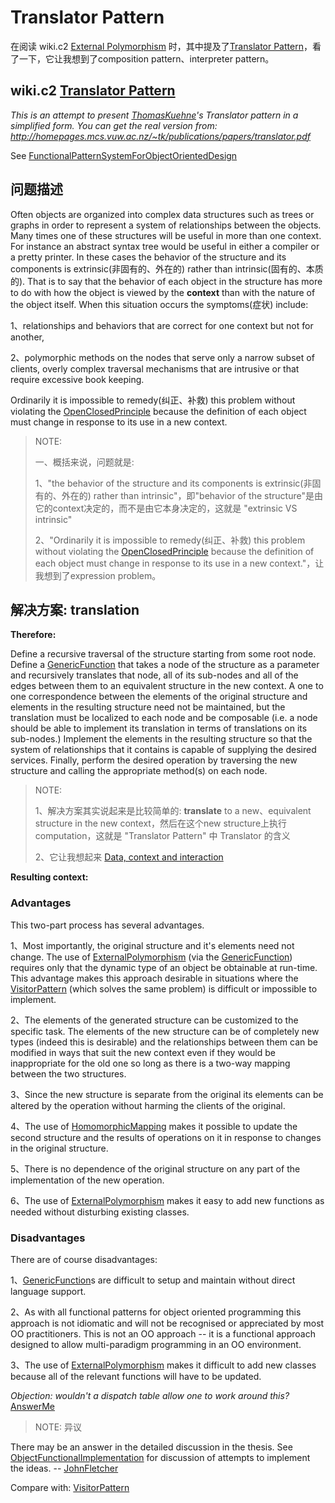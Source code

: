 # Translator Pattern

在阅读 wiki.c2 [External Polymorphism](https://proxy.c2.com/cgi/fullSearch?search=ExternalPolymorphism) 时，其中提及了[Translator Pattern](https://proxy.c2.com/cgi/fullSearch?search=TranslatorPattern)，看了一下，它让我想到了composition pattern、interpreter pattern。

## wiki.c2 [Translator Pattern](https://proxy.c2.com/cgi/fullSearch?search=TranslatorPattern)

*This is an attempt to present [ThomasKuehne](https://wiki.c2.com/?ThomasKuehne)'s Translator pattern in a simplified form. You can get the real version from: http://homepages.mcs.vuw.ac.nz/~tk/publications/papers/translator.pdf*



See [FunctionalPatternSystemForObjectOrientedDesign](https://wiki.c2.com/?FunctionalPatternSystemForObjectOrientedDesign)

## 问题描述

Often objects are organized into complex data structures such as trees or graphs in order to represent a system of relationships between the objects. Many times one of these structures will be useful in more than one context. For instance an abstract syntax tree would be useful in either a compiler or a pretty printer. In these cases the behavior of the structure and its components is extrinsic(非固有的、外在的) rather than intrinsic(固有的、本质的). That is to say that the behavior of each object in the structure has more to do with how the object is viewed by the **context** than with the nature of the object itself. When this situation occurs the symptoms(症状) include: 

1、relationships and behaviors that are correct for one context but not for another, 

2、polymorphic methods on the nodes that serve only a narrow subset of clients, overly complex traversal mechanisms that are intrusive or that require excessive book keeping. 

Ordinarily it is impossible to remedy(纠正、补救) this problem without violating the [OpenClosedPrinciple](https://wiki.c2.com/?OpenClosedPrinciple) because the definition of each object must change in response to its use in a new context.

> NOTE: 
>
> 一、概括来说，问题就是:
>
> 1、"the behavior of the structure and its components is extrinsic(非固有的、外在的) rather than intrinsic"，即"behavior of the structure"是由它的context决定的，而不是由它本身决定的，这就是 "extrinsic VS intrinsic"
>
> 2、"Ordinarily it is impossible to remedy(纠正、补救) this problem without violating the [OpenClosedPrinciple](https://wiki.c2.com/?OpenClosedPrinciple) because the definition of each object must change in response to its use in a new context."，让我想到了expression problem。

## 解决方案: translation 

**Therefore:**

Define a recursive traversal of the structure starting from some root node. Define a [GenericFunction](https://wiki.c2.com/?GenericFunction) that takes a node of the structure as a parameter and recursively translates that node, all of its sub-nodes and all of the edges between them to an equivalent structure in the new context. A one to one correspondence between the elements of the original structure and elements in the resulting structure need not be maintained, but the translation must be localized to each node and be composable (i.e. a node should be able to implement its translation in terms of translations on its sub-nodes.) Implement the elements in the resulting structure so that the system of relationships that it contains is capable of supplying the desired services. Finally, perform the desired operation by traversing the new structure and calling the appropriate method(s) on each node.

> NOTE: 
>
> 1、解决方案其实说起来是比较简单的: **translate** to a new、equivalent structure in the new context，然后在这个new structure上执行computation，这就是 "Translator Pattern" 中 Translator 的含义
>
> 2、它让我想起来 [Data, context and interaction](https://en.wikipedia.org/wiki/Data,_context_and_interaction#Execution_model)

**Resulting context:**

### Advantages

This two-part process has several advantages.

1、Most importantly, the original structure and it's elements need not change. The use of [ExternalPolymorphism](https://wiki.c2.com/?ExternalPolymorphism) (via the [GenericFunction](https://wiki.c2.com/?GenericFunction)) requires only that the dynamic type of an object be obtainable at run-time. This advantage makes this approach desirable in situations where the [VisitorPattern](https://wiki.c2.com/?VisitorPattern) (which solves the same problem) is difficult or impossible to implement.

2、The elements of the generated structure can be customized to the specific task. The elements of the new structure can be of completely new types (indeed this is desirable) and the relationships between them can be modified in ways that suit the new context even if they would be inappropriate for the old one so long as there is a two-way mapping between the two structures.

3、Since the new structure is separate from the original its elements can be altered by the operation without harming the clients of the original.

4、The use of [HomomorphicMapping](https://wiki.c2.com/?HomomorphicMapping) makes it possible to update the second structure and the results of operations on it in response to changes in the original structure.

5、There is no dependence of the original structure on any part of the implementation of the new operation.

6、The use of  [ExternalPolymorphism](https://wiki.c2.com/?ExternalPolymorphism) makes it easy to add new functions as needed without disturbing existing classes.

### Disadvantages

There are of course disadvantages:

1、[GenericFunction](https://wiki.c2.com/?GenericFunction)s are difficult to setup and maintain without direct language support.

2、As with all functional patterns for object oriented programming this approach is not idiomatic and will not be recognised or appreciated by most OO practitioners. This is not an OO approach -- it is a functional approach designed to allow multi-paradigm programming in an OO environment.

3、The use of  [ExternalPolymorphism](https://wiki.c2.com/?ExternalPolymorphism) makes it difficult to add new classes because all of the relevant functions will have to be updated.

*Objection: wouldn't a dispatch table allow one to work around this?* [AnswerMe](https://wiki.c2.com/?AnswerMe)

> NOTE: 异议



There may be an answer in the detailed discussion in the thesis. See [ObjectFunctionalImplementation](https://wiki.c2.com/?ObjectFunctionalImplementation) for discussion of attempts to implement the ideas. -- [JohnFletcher](https://wiki.c2.com/?JohnFletcher)



Compare with: [VisitorPattern](https://wiki.c2.com/?VisitorPattern)